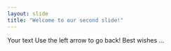 ```yaml
---
layout: slide
title: "Welcome to our second slide!"
---
```

Your text
Use the left arrow to go back!
Best wishes ...
